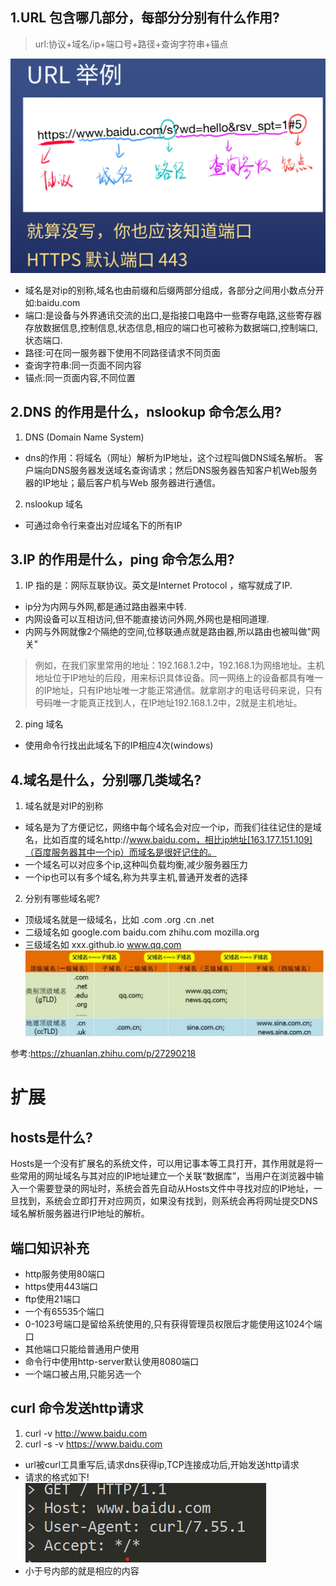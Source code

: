 ## 1.URL 包含哪几部分，每部分分别有什么作用?
> url:协议+域名/ip+端口号+路径+查询字符串+锚点  

![举例](/image/url举例.png)
* 域名是对ip的别称,域名也由前缀和后缀两部分组成，各部分之间用小数点分开如:baidu.com
* 端口:是设备与外界通讯交流的出口,是指接口电路中一些寄存电路,这些寄存器存放数据信息,控制信息,状态信息,相应的端口也可被称为数据端口,控制端口,状态端口.
* 路径:可在同一服务器下使用不同路径请求不同页面
* 查询字符串:同一页面不同内容
* 锚点:同一页面内容,不同位置
## 2.DNS 的作用是什么，nslookup 命令怎么用?
1. DNS (Domain Name System)
* dns的作用：将域名（网址）解析为IP地址，这个过程叫做DNS域名解析。 客户端向DNS服务器发送域名查询请求；然后DNS服务器告知客户机Web服务器的IP地址；最后客户机与Web 服务器进行通信。
2. nslookup 域名
* 可通过命令行来查出对应域名下的所有IP
## 3.IP 的作用是什么，ping 命令怎么用?
1. IP 指的是：网际互联协议。英文是Internet Protocol ，缩写就成了IP.
* ip分为内网与外网,都是通过路由器来中转.
* 内网设备可以互相访问,但不能直接访问外网,外网也是相同道理.
* 内网与外网就像2个隔绝的空间,位移联通点就是路由器,所以路由也被叫做"网关"
>例如，在我们家里常用的地址：192.168.1.2中，192.168.1为网络地址。主机地址位于IP地址的后段，用来标识具体设备。同一网络上的设备都具有唯一的IP地址，只有IP地址唯一才能正常通信。就拿刚才的电话号码来说，只有号码唯一才能真正找到人，在IP地址192.168.1.2中，2就是主机地址。
2. ping 域名
* 使用命令行找出此域名下的IP相应4次(windows)
## 4.域名是什么，分别哪几类域名?
1. 域名就是对IP的别称
* 域名是为了方便记忆，网络中每个域名会对应一个ip，而我们往往记住的是域名，比如百度的域名http://www.baidu.com，相比ip地址[163.177.151.109]（百度服务器其中一个ip）而域名是很好记住的。
* 一个域名可以对应多个ip,这种叫负载均衡,减少服务器压力
* 一个ip也可以有多个域名,称为共享主机,普通开发者的选择
2. 分别有哪些域名呢?
* 顶级域名就是一级域名，比如 .com .org .cn .net
* 二级域名如 google.com baidu.com zhihu.com mozilla.org
* 三级域名如 xxx.github.io www.qq.com
![图](/image/域名分级图.png)  

参考:https://zhuanlan.zhihu.com/p/27290218
# 扩展

## hosts是什么?
Hosts是一个没有扩展名的系统文件，可以用记事本等工具打开，其作用就是将一些常用的网址域名与其对应的IP地址建立一个关联“数据库”，当用户在浏览器中输入一个需要登录的网址时，系统会首先自动从Hosts文件中寻找对应的IP地址，一旦找到，系统会立即打开对应网页，如果没有找到，则系统会再将网址提交DNS域名解析服务器进行IP地址的解析。
## 端口知识补充
* http服务使用80端口
* https使用443端口
* ftp使用21端口
* 一个有65535个端口
* 0-1023号端口是留给系统使用的,只有获得管理员权限后才能使用这1024个端口
* 其他端口只能给普通用户使用
* 命令行中使用http-server默认使用8080端口
* 一个端口被占用,只能另选一个
## curl 命令发送http请求
1. curl -v http://www.baidu.com
2. curl -s -v https://www.baidu.com
* url被curl工具重写后,请求dns获得ip,TCP连接成功后,开始发送http请求
* 请求的格式如下!  
![图](image/curl发送http请求.png)
* 小于号内部的就是相应的内容